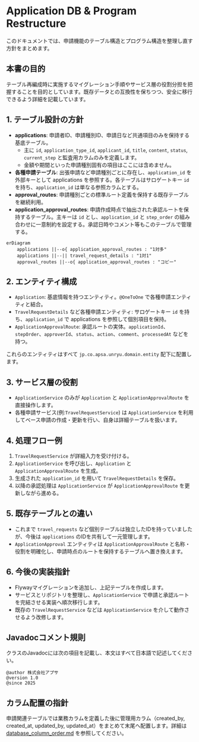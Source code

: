 # Application DB & Program Restructure

このドキュメントでは、申請機能のテーブル構造とプログラム構造を整理し直す方針をまとめます。

## 本書の目的

テーブル再編成時に実施するマイグレーション手順やサービス層の役割分担を把握することを目的としています。既存データとの互換性を保ちつつ、安全に移行できるよう詳細を記載しています。

## 1. テーブル設計の方針

- **applications**: 申請者ID、申請種別ID、申請日など共通項目のみを保持する基底テーブル。
  - 主に `id`, `application_type_id`, `applicant_id`, `title`, `content`,
    `status`, `current_step` と監査用カラムのみを定義します。
  - 金額や期間といった申請種別固有の項目はここには含めません。
- **各種申請テーブル**: 出張申請など申請種別ごとに存在し、`application_id` を外部キーとして applications を参照する。各テーブルはサロゲートキー `id` を持ち、`application_id` は単なる参照カラムとする。
- **approval_routes**: 申請種別ごとの標準ルート定義を保持する既存テーブルを継続利用。
- **application_approval_routes**: 申請作成時点で抽出された承認ルートを保持するテーブル。主キーは `id` とし、`application_id` と `step_order` の組み合わせに一意制約を設定する。承認日時やコメント等もこのテーブルで管理する。

```mermaid
erDiagram
    applications ||--o{ application_approval_routes : "1対多"
    applications ||--|| travel_request_details : "1対1"
    approval_routes ||--o{ application_approval_routes : "コピー"
```

## 2. エンティティ構成

- `Application`: 基底情報を持つエンティティ。`@OneToOne` で各種申請エンティティと結合。
- `TravelRequestDetails` など各種申請エンティティ: サロゲートキー `id` を持ち、`application_id` で applications を参照して個別項目を保持。
- `ApplicationApprovalRoute`: 承認ルートの実体。`applicationId`、`stepOrder`、`approverId`、`status`、`action`、`comment`、`processedAt` などを持つ。

これらのエンティティはすべて `jp.co.apsa.unryu.domain.entity` 配下に配置します。

## 3. サービス層の役割

- `ApplicationService` のみが `Application` と `ApplicationApprovalRoute` を直接操作します。
- 各種申請サービス(例:`TravelRequestService`) は `ApplicationService` を利用してベース申請の作成・更新を行い、自身は詳細テーブルを扱います。

## 4. 処理フロー例

1. `TravelRequestService` が詳細入力を受け付ける。
2. `ApplicationService` を呼び出し、`Application` と `ApplicationApprovalRoute` を生成。
3. 生成された `application_id` を用いて `TravelRequestDetails` を保存。
4. 以降の承認処理は `ApplicationService` が `ApplicationApprovalRoute` を更新しながら進める。

## 5. 既存テーブルとの違い

- これまで `travel_requests` など個別テーブルは独立したIDを持っていましたが、今後は `applications` のIDを共有して一元管理します。
- `ApplicationApproval` エンティティは `ApplicationApprovalRoute` と名称・役割を明確化し、申請時点のルートを保持するテーブルへ置き換えます。

## 6. 今後の実装指針

- Flywayマイグレーションを追加し、上記テーブルを作成します。
- サービスとリポジトリを整理し、`ApplicationService` で申請と承認ルートを完結させる実装へ順次移行します。
- 既存の `TravelRequestService` などは `ApplicationService` を介して動作させるよう改修します。

## Javadocコメント規則

クラスのJavadocには次の項目を記載し、本文はすべて日本語で記述してください。

```
@author 株式会社アプサ
@version 1.0
@since 2025
```

## カラム配置の指針

申請関連テーブルでは業務カラムを定義した後に管理用カラム（created_by, created_at, updated_by, updated_at）をまとめて末尾へ配置します。詳細は [database_column_order.md](database_column_order.md) を参照してください。

